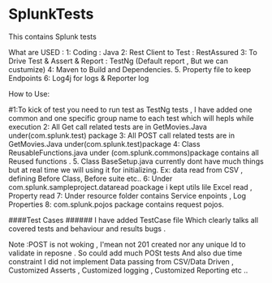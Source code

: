 # SplunkTests
This contains Splunk tests

What are USED : 
1: Coding : Java
2: Rest Client to Test : RestAssured
3: To Drive Test & Assert & Report : TestNg (Default report , But we can custumize)
4: Maven to Build and Dependencies.
5. Property file to keep Endpoints
6: Log4j for logs & Reporter log 


How to Use:

#1:To kick of test you need to run test as TestNg tests , I have added one common and one specific group name to each test which will hepls while execution 
2: All Get call related tests are in GetMovies.Java under(com.splunk.test) package
3: All POST call related tests are in GetMovies.Java under(com.splunk.test)package
4: Class ReusableFunctions.java under (com.splunk.commons)package contains all Reused functions . 
5. Class BaseSetup.java currently dont have much things but at real time we will using it for initializing. Ex: data read from CSV , defining Before Class, Before suite etc..
6: Under com.splunk.sampleproject.dataread poackage i kept utils lile Excel read , Property read 
7: Under resource folder contains Service enpoints , Log Properties 
8: com.splunk.pojos package contains request pojos.

####Test Cases ######
I have added TestCase file Which clearly talks all covered tests and behaviour and results bugs .


Note :POST is not woking , I'mean not 201 created nor any unique Id to validate in reposne . So could add much POSt tests 
      And also due time constraint I did not implement Data passing from CSV/Data Driven , Customized Asserts , Customized logging , Customized Reporting etc ..   
